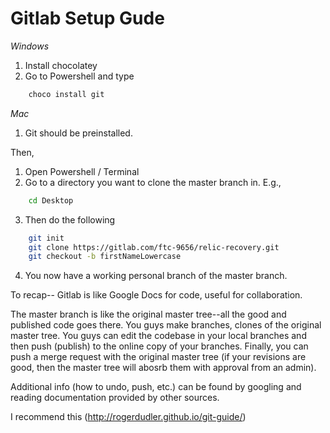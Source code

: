 # Gitlab Setup Gude

*Windows*
1. Install chocolatey
2. Go to Powershell and type 

```bash
    choco install git
```

*Mac*
1. Git should be preinstalled.

Then,
1. Open Powershell / Terminal
2. Go to a directory you want to clone the master branch in. E.g.,

```bash
    cd Desktop
```
3. Then do the following
 
```bash
    git init
    git clone https://gitlab.com/ftc-9656/relic-recovery.git
    git checkout -b firstNameLowercase
```
4. You now have a working personal branch of the master branch.

To recap--
Gitlab is like Google Docs for code, useful for collaboration.

The master branch is like the original master tree--all the good and published code goes there.
You guys make branches, clones of the original master tree. 
You guys can edit the codebase in your local branches and then push (publish) to the online copy 
of your branches. Finally, you can push a merge request with the original master tree 
(if your revisions are good, then the master tree will
abosrb them with approval from an admin).

Additional info (how to undo, push, etc.) can be found by googling and reading documentation 
provided by other sources.

I recommend this (http://rogerdudler.github.io/git-guide/)
    
